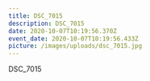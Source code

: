 ```yaml
---
title: DSC_7015
description: DSC_7015
date: 2020-10-07T10:19:56.370Z
event_date: 2020-10-07T10:19:56.433Z
picture: /images/uploads/dsc_7015.jpg
---
```

DSC_7015